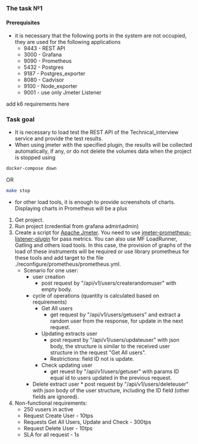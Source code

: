 
### The task №1

#### Prerequisites
* it is necessary that the following ports in the system are not occupied, they are used for the following applications
    * 9443 - REST API
    * 3000 - Grafana
    * 9090 - Prometheus
    * 5432 - Postgres
    * 9187 - Postgres_exporter
    * 8080 - Cadvisor
    * 9100 - Node_exporter
    * 9001 - use only Jmeter Listener
    
add k6 requirements here 

### Task goal

* It is necessary to load test the REST API of the Technical_interview service and provide the test results.
* When using jmeter with the specified plugin, the results will be collected automatically, if any, or do not delete the volumes data when the project is stopped using
``` sh
docker-compose down 
```
OR
``` sh
make stop
```
* for other load tools, it is enough to provide screenshots of charts. Displaying charts in Prometheus will be a plus


1. Get project.
2. Run project (credential from grafana admin\admin)
3. Сreate a script for [Apache Jmeter](https://apache-mirror.rbc.ru/pub/apache//jmeter/binaries/apache-jmeter-5.4.1.tgz). You need to use [jmeter-prometheus-listener-plugin](https://github.com/kolesnikovm/jmeter-prometheus-listener/releases/download/2.0.2/jmeter-prometheus-listener-plugin-2.0.2.jar) for pass metrics. You can also use MF LoadRunner, Gatling and others load tools. In this case, the provision of graphs of the load of these instruments will be required or use library prometheus for these tools and add target to the file ./reconfigure/prometheus/prometheus.yml.
    * Scenario for one user:
        * user creation
            * post request by "/api/v1/users/createrandomuser" with empty body.
        * cycle of operations (quantity is calculated based on requirements)
            * Get All users
                * get request by "/api/v1/users/getusers" and extract a random user from the response, for update in the next request.
            * Updating extracts user
                * post request by "/api/v1/users/updateuser" with json body, the structure is similar to the received user structure in the request "Get All users".
                * Restrictions: field ID not is update.
            * Check updating user
                * get reuest by "/api/v1/users/getuser" with params ID equal id to users updated in the previous request. 
        * Delete extract user
                * post request by "/api/v1/users/deleteuser" with json body of the user structure, including the ID field (other fields are ignored).
4. Non-functional requirements:
    * 250 vusers in active
    * Request Create User - 10tps 
    * Requests Get All Users, Update and Check - 300tps
    * Request Delete User - 10tps
    * SLA for all request - 1s